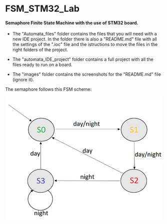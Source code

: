 # FSM_STM32_Lab
#### Semaphore Finite State Machine with the use of STM32 board.

- The "Automata_files" folder contains the files that you will need with a new IDE project.
In the folder there is also a "README.md" file with all the settings of the ".ioc" file and 
the istructions to move the files in the right folders of the project.

- The "automata_IDE_project" folder contains a full project with all the files ready to run on a board.

- The "images" folder contains the screenshots for the "README.md" file (ignore it).

The semaphore follows this FSM scheme:

![](https://github.com/RiccardoMazzi01/FSM_STM32_Lab/blob/main/images/FSM.PNG)
